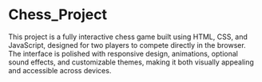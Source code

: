 # Chess_Project
This project is a fully interactive chess game built using HTML, CSS, and JavaScript, designed for two players to compete directly in the browser. The interface is polished with responsive design, animations, optional sound effects, and customizable themes, making it both visually appealing and accessible across devices.
